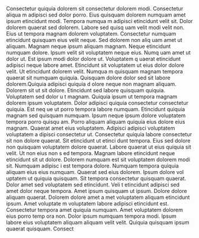 Consectetur quiquia dolorem sit consectetur dolorem modi. Consectetur aliqua
m adipisci sed dolor porro. Eius quisquam dolorem numquam amet ipsum etincidunt modi. Tempora numqua
m adipisci etincidunt velit sit. Dolor dolorem quaerat sed dolorem. Labore sed quisq
uam velit modi velit non. Eius ut tempora magnam dolorem voluptatem. Consectetur numquam etincidunt quisquam eius velit neque. Sed dolorem non aliq
uam amet ut aliquam.  Magnam neque ipsum aliquam magnam. Neque etincidunt numquam dolore. Ipsum velit sit voluptatem neque eius. Numq
uam amet ut dolor ut. Est ipsum modi dolor dolore ut.  Voluptatem q
uaerat etincidunt adipisci neque labore amet. Etincidunt sit voluptatem ut eius dolor dolore velit. Ut etincidunt dolorem velit. Numqua
m quisquam magnam tempora quaerat sit numquam quiquia. Quisquam dolore dolor sed sit labore dolorem.Quiquia adipisci quiquia d
olore neque non magnam aliquam. Dolorem sit ut sit dolore. Etincidunt sed labore quisquam quiquia. Voluptatem sed dolor u
t magnam. Quiquia ipsum ut tempora magnam dolorem ipsum voluptatem. Dolor adipisci quiquia consectetur consectetur quiquia. Est neq
ue ut porro tempora labore numquam. Etincidunt quiquia magnam sed quisquam numquam. Ipsum neque ipsum dolore voluptatem tempora porro quisqu
am. Porro aliquam aliquam quiquia eius dolore eius magnam.  Quaerat amet eius voluptatem. Adipisci adipisci voluptatem voluptatem a
dipisci consectetur ut. Consectetur quiquia labore consectetur sit non dolore quaerat. Sit etincidunt ut etinci
dunt tempora. Eius sed dolore non quisquam voluptatem dolore quaerat.  Labore quaerat ut eius quiquia sit velit. Ut non eius non s
ed tempora. Magnam labore etincidunt neque etincidunt sit ut dolore. Dolorem numquam est sit voluptatem dolorem modi sit. Numquam adipisc
i est tempora dolore. Numquam tempora quiquia aliquam eius eius numquam. Quaerat sed eius dolorem. Ipsum dolore vol
uptatem ut quiquia quisquam.  Sit tempora consectetur quisquam quaerat. Dolor amet sed voluptatem sed etincidunt. Veli
t etincidunt adipisci sed amet dolor neque tempora. Amet ipsum quisquam ut ipsum. Dolore dolore aliquam quaerat. Dolorem dolore amet a
met voluptatem aliquam etincidunt ipsum. Amet voluptate
m voluptatem labore adipisci etincidunt est.  Consectetur tempora amet quiquia numquam. Amet voluptatem dolorem eius porro temp
ora non. Dolor ipsum numquam tempora modi. Ipsum labore eius voluptatem aliquam aliquam velit velit. Quiquia quisquam ipsum quaerat quisquam. Consect
